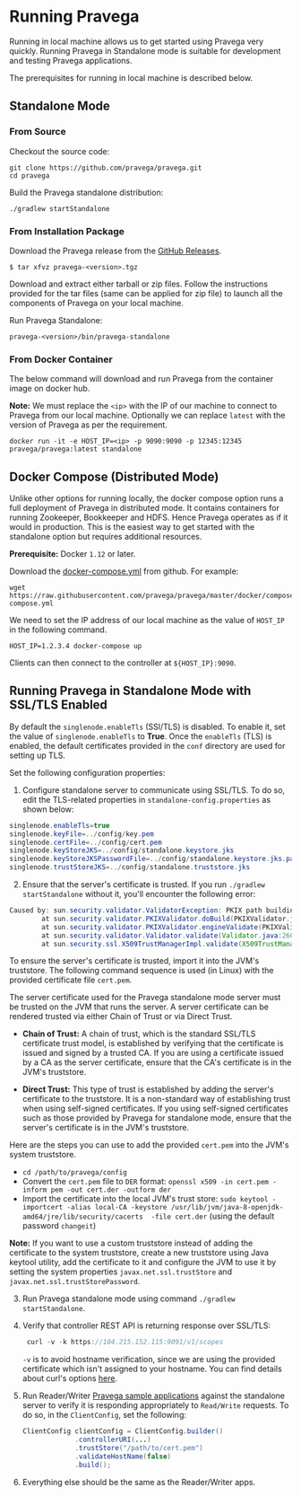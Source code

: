 <!--
Copyright (c) 2017 Dell Inc., or its subsidiaries. All Rights Reserved.

Licensed under the Apache License, Version 2.0 (the "License");
you may not use this file except in compliance with the License.
You may obtain a copy of the License at

    http://www.apache.org/licenses/LICENSE-2.0
-->
# Running Pravega


Running in local machine allows us to get started using Pravega very quickly. Running Pravega in Standalone mode is suitable for development and testing Pravega applications.

The prerequisites for running in local machine is described below.

## Standalone Mode

### From Source

Checkout the source code:

```
git clone https://github.com/pravega/pravega.git
cd pravega
```

Build the Pravega standalone distribution:

```
./gradlew startStandalone
```

### From Installation Package

Download the Pravega release from the [GitHub Releases](https://github.com/pravega/pravega/releases).

```
$ tar xfvz pravega-<version>.tgz

```
Download and extract either tarball or zip files. Follow the instructions provided for the tar files (same can be applied for zip file) to launch all the components of Pravega on your local machine.

Run Pravega Standalone:

```
pravega-<version>/bin/pravega-standalone

```

### From Docker Container

The below command will download and run Pravega from the container image on docker hub.

**Note:** We must replace the `<ip>` with the IP of our machine to connect to Pravega from our local machine. Optionally we can replace `latest` with the version of Pravega as per the requirement.


```
docker run -it -e HOST_IP=<ip> -p 9090:9090 -p 12345:12345 pravega/pravega:latest standalone
```

## Docker Compose (Distributed Mode)

Unlike other options for running locally, the docker compose option runs a full deployment of Pravega
in distributed mode. It contains containers for running Zookeeper, Bookkeeper and HDFS. Hence Pravega operates as if it would in production. This is the easiest way to get started with the standalone option but requires additional resources.


**Prerequisite:** Docker `1.12` or later.

Download the [docker-compose.yml](https://github.com/pravega/pravega/tree/master/docker/compose/docker-compose.yml) from github. For example:

```
wget https://raw.githubusercontent.com/pravega/pravega/master/docker/compose/docker-compose.yml
```

We need to set the IP address of our local machine as the value of `HOST_IP` in the following command.
```
HOST_IP=1.2.3.4 docker-compose up
```
Clients can then connect to the controller at `${HOST_IP}:9090`.

## Running Pravega in Standalone Mode with SSL/TLS Enabled

By default the `singlenode.enableTls` (SSl/TLS) is disabled. To enable it, set the value of  `singlenode.enableTls` to **True**. Once the `enableTls` (TLS) is enabled, the default certificates provided in the `conf` directory are used for setting up TLS.

Set the following configuration properties:

1. Configure standalone server to communicate using SSL/TLS. To do so, edit the TLS-related properties in `standalone-config.properties` as shown below:

  ```java
  singlenode.enableTls=true
  singlenode.keyFile=../config/key.pem
  singlenode.certFile=../config/cert.pem
  singlenode.keyStoreJKS=../config/standalone.keystore.jks
  singlenode.keyStoreJKSPasswordFile=../config/standalone.keystore.jks.passwd
  singlenode.trustStoreJKS=../config/standalone.truststore.jks

  ```

2. Ensure that the server's certificate is trusted. If you run `./gradlew startStandalone` without it, you'll encounter the following error:

  ```java
  Caused by: sun.security.validator.ValidatorException: PKIX path building failed: sun.security.provider.certpath.SunCertPathBuilderException: unable to find valid certification path to requested target
          at sun.security.validator.PKIXValidator.doBuild(PKIXValidator.java:397)
          at sun.security.validator.PKIXValidator.engineValidate(PKIXValidator.java:302)
          at sun.security.validator.Validator.validate(Validator.java:260)
          at sun.security.ssl.X509TrustManagerImpl.validate(X509TrustManager
  ```

To ensure the server's certificate is trusted, import it into the JVM's truststore. The following command sequence is used (in Linux) with the provided certificate file `cert.pem`.

The server certificate used for the Pravega standalone mode server must be trusted on the JVM that runs the server. A server certificate can be rendered trusted via either Chain of Trust or via Direct Trust.

- **Chain of Trust:** A chain of trust, which is the standard SSL/TLS certificate trust model, is established by verifying that the certificate is issued and signed by a trusted CA. If you are using a certificate issued by a CA as the server certificate, ensure that the CA's certificate is in the JVM's truststore.

- **Direct Trust:** This type of trust is established by adding the server's certificate to the truststore. It is a non-standard way of establishing trust when using self-signed certificates. If you using self-signed certificates such as those provided by Pravega for standalone mode, ensure that the server's certificate is in the JVM's truststore.

Here are the steps you can use to add the provided `cert.pem` into the JVM's system truststore.

 - `cd /path/to/pravega/config`
 - Convert the `cert.pem` file to `DER` format: `openssl x509 -in cert.pem -inform pem -out cert.der -outform der`
 - Import the certificate into the local JVM's trust store:
  `sudo keytool -importcert -alias local-CA -keystore /usr/lib/jvm/java-8-openjdk-amd64/jre/lib/security/cacerts  -file cert.der` (using the default password `changeit`)

**Note:** If you want to use a custom truststore instead of adding the certificate to the system truststore, create a new truststore using Java keytool utility, add the certificate to it and configure the JVM to use it by setting the system properties `javax.net.ssl.trustStore` and `javax.net.ssl.trustStorePassword`.

3. Run Pravega standalone mode using command `./gradlew startStandalone`.

4. Verify that controller REST API is returning response over SSL/TLS:

    ```java
     curl -v -k https://104.215.152.115:9091/v1/scopes
    ```
    `-v` is to avoid hostname verification, since we are using the provided certificate
    which isn't assigned to your hostname. You can find details about curl's options [here](https://curl.haxx.se/docs/manpage.html).

5. Run Reader/Writer [Pravega sample applications](https://github.com/pravega/pravega-samples/blob/master/pravega-client-examples/README.md) against the standalone server to verify it is responding appropriately to `Read/Write` requests. To do so, in the `ClientConfig`, set the following:

    ```java
    ClientConfig clientConfig = ClientConfig.builder()
                 .controllerURI(...)
                 .trustStore("/path/to/cert.pem")
                 .validateHostName(false)
                 .build();
    ```
6. Everything else should be the same as the Reader/Writer apps.
